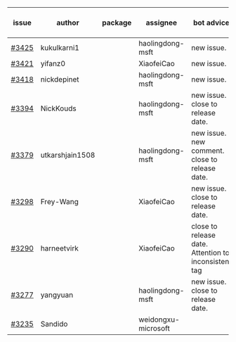 | issue | author | package | assignee | bot advice | created date of issue | target release date | date from target |
| ------ | ------ | ------ | ------ | ------ | ------ | ------ | :-----: |
| [#3425](https://github.com/Azure/sdk-release-request/issues/3425) | kukulkarni1 |  | haolingdong-msft | new issue. | 11-16 | 12-23 |  |
| [#3421](https://github.com/Azure/sdk-release-request/issues/3421) | yifanz0 |  | XiaofeiCao | new issue. | 11-16 | 12-23 |  |
| [#3418](https://github.com/Azure/sdk-release-request/issues/3418) | nickdepinet |  | haolingdong-msft | new issue. | 11-15 | 12-23 |  |
| [#3394](https://github.com/Azure/sdk-release-request/issues/3394) | NickKouds |  | haolingdong-msft | new issue. close to release date.  | 11-09 | 11-25 | 2 |
| [#3379](https://github.com/Azure/sdk-release-request/issues/3379) | utkarshjain1508 |  | haolingdong-msft | new issue. new comment. close to release date.  | 11-07 | 11-25 | 2 |
| [#3298](https://github.com/Azure/sdk-release-request/issues/3298) | Frey-Wang |  | XiaofeiCao | new issue. close to release date.  | 10-26 | 11-25 | 2 |
| [#3290](https://github.com/Azure/sdk-release-request/issues/3290) | harneetvirk |  | XiaofeiCao | close to release date.  Attention to inconsistent tag | 10-25 | 11-25 | 2 |
| [#3277](https://github.com/Azure/sdk-release-request/issues/3277) | yangyuan |  | haolingdong-msft | new issue. close to release date.  | 10-18 | 11-25 | 2 |
| [#3235](https://github.com/Azure/sdk-release-request/issues/3235) | Sandido |  | weidongxu-microsoft |  | 09-30 | 10-17 |  |
